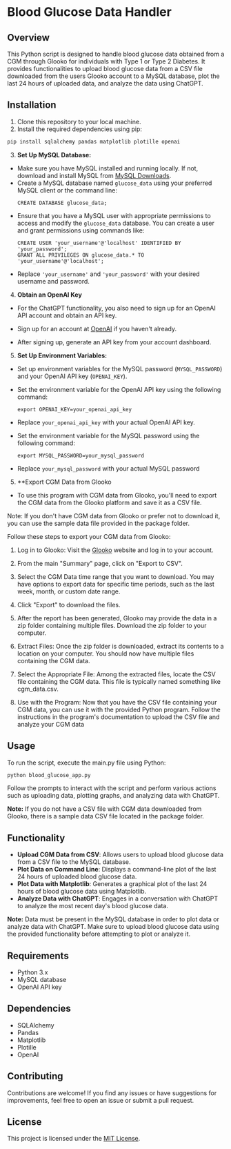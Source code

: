 # Blood Glucose Data Handler
## Overview
This Python script is designed to handle blood glucose data obtained from a CGM through Glooko for individuals with Type 1 or Type 2 Diabetes. It provides functionalities to upload blood glucose data from a CSV file downloaded from the users Glooko account to a MySQL database, plot the last 24 hours of uploaded data, and analyze the data using ChatGPT.

## Installation
1. Clone this repository to your local machine.
2. Install the required dependencies using pip:
```bash
pip install sqlalchemy pandas matplotlib plotille openai
```
3. **Set Up MySQL Database:**
- Make sure you have MySQL installed and running locally. If not, download and install MySQL from [MySQL Downloads](https://dev.mysql.com/downloads/).
- Create a MySQL database named `glucose_data` using your preferred MySQL client or the command line:
  ```
  CREATE DATABASE glucose_data;
  ```
- Ensure that you have a MySQL user with appropriate permissions to access and modify the `glucose_data` database. You can create a user and grant permissions using commands like:
  ```
  CREATE USER 'your_username'@'localhost' IDENTIFIED BY 'your_password';
  GRANT ALL PRIVILEGES ON glucose_data.* TO 'your_username'@'localhost';
  ```
- Replace `'your_username'` and `'your_password'` with your desired username and password.

4. **Obtain an OpenAI Key**
- For the ChatGPT functionality, you also need to sign up for an OpenAI API account and obtain an API key.

- Sign up for an account at [OpenAI](https://openai.com/) if you haven't already.

- After signing up, generate an API key from your account dashboard.

5. **Set Up Environment Variables:**
- Set up environment variables for the MySQL password (`MYSQL_PASSWORD`) and your OpenAI API key (`OPENAI_KEY`).

- Set the environment variable for the OpenAI API key using the following command:
  ```
  export OPENAI_KEY=your_openai_api_key
  ```
- Replace `your_openai_api_key` with your actual OpenAI API key.

- Set the environment variable for the MySQL password using the following command:
  ```
  export MYSQL_PASSWORD=your_mysql_password
  ```
- Replace `your_mysql_password` with your actual MySQL password

5. **Export CGM Data from Glooko
- To use this program with CGM data from Glooko, you'll need to export the CGM data from the Glooko
platform and save it as a CSV file. 

Note: If you don't have CGM data from Glooko or prefer not to download it, you can use the sample data file provided in the package folder.

Follow these steps to export your CGM data from Glooko:

1. Log in to Glooko: Visit the [Glooko](https://glooko.com) website and log in to your account.

2. From the main "Summary" page, click on "Export to CSV".

3. Select the CGM Data time range that you want to download. You may have options to export data for specific time periods, such as the last week, month, or custom date range.

4. Click "Export" to download the files.

5. After the report has been generated, Glooko may provide the data in a zip folder containing multiple files. Download the zip folder to your computer.

6. Extract Files: Once the zip folder is downloaded, extract its contents to a location on your computer. You should now have multiple files containing the CGM data.

7. Select the Appropriate File: Among the extracted files, locate the CSV file containing the CGM data. This file is typically named something like cgm_data.csv.

8. Use with the Program: Now that you have the CSV file containing your CGM data, you can use it with the provided Python program. Follow the instructions in the program's documentation to upload the CSV file and analyze your CGM data



## Usage
To run the script, execute the main.py file using Python:
```bash
python blood_glucose_app.py
```
Follow the prompts to interact with the script and perform various actions such as uploading data, plotting graphs, and analyzing data with ChatGPT.

**Note:** If you do not have a CSV file with CGM data downloaded from Glooko, there is a sample data CSV file located in the package folder.

## Functionality
- **Upload CGM Data from CSV**: Allows users to upload blood glucose data from a CSV file to the MySQL database.
- **Plot Data on Command Line**: Displays a command-line plot of the last 24 hours of uploaded blood glucose data.
- **Plot Data with Matplotlib**: Generates a graphical plot of the last 24 hours of blood glucose data using Matplotlib.
- **Analyze Data with ChatGPT**: Engages in a conversation with ChatGPT to analyze the most recent day's blood glucose data.

**Note:** Data must be present in the MySQL database in order to plot data or analyze data with ChatGPT. Make sure to upload blood glucose data using the provided functionality before attempting to plot or analyze it.

## Requirements
- Python 3.x
- MySQL database
- OpenAI API key

## Dependencies
- SQLAlchemy
- Pandas
- Matplotlib
- Plotille
- OpenAI

## Contributing
Contributions are welcome! If you find any issues or have suggestions for improvements, feel free to open an issue or submit a pull request.

## License
This project is licensed under the [MIT License](LICENSE).

